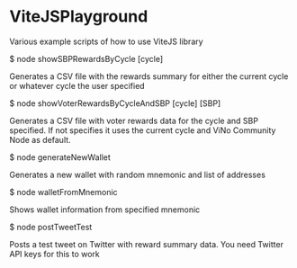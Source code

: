 # ViteJSPlayground
Various example scripts of how to use ViteJS library

$ node showSBPRewardsByCycle [cycle]

Generates a CSV file with the rewards summary for either the current cycle or whatever cycle the user specified

$ node showVoterRewardsByCycleAndSBP [cycle] [SBP]

Generates a CSV file with voter rewards data for the cycle and SBP specified. 
If not specifies it uses the current cycle and ViNo Community Node as default.

$ node generateNewWallet

Generates a new wallet with random mnemonic and list of addresses

$ node walletFromMnemonic

Shows wallet information from specified mnemonic

$ node postTweetTest

Posts a test tweet on Twitter with reward summary data. You need Twitter API keys for this to work
